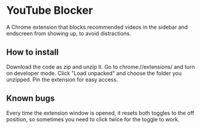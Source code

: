 # YouTube Blocker
A Chrome extension that blocks recommended videos in the sidebar and endscreen from showing up, to avoid distractions. 

## How to install
Download the code as zip and unzip it. Go to chrome://extensions/ and turn on developer mode. Click "Load unpacked" and choose the folder you unzipped. Pin the extension for easy access. 

## Known bugs
Every time the extension window is opened, it resets both toggles to the off position, so sometimes you need to click twice for the toggle to work. 
